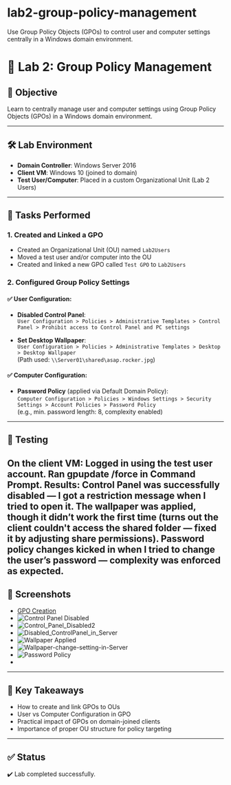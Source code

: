 # lab2-group-policy-management
Use Group Policy Objects (GPOs) to control user and computer settings centrally in a Windows domain environment.
# 🧪 Lab 2: Group Policy Management

## 🎯 Objective
Learn to centrally manage user and computer settings using Group Policy Objects (GPOs) in a Windows domain environment.

---

## 🛠️ Lab Environment
- **Domain Controller**: Windows Server 2016
- **Client VM**: Windows 10 (joined to domain)
- **Test User/Computer**: Placed in a custom Organizational Unit (Lab 2 Users)

---

## 🔧 Tasks Performed

### 1. Created and Linked a GPO
- Created an Organizational Unit (OU) named `Lab2Users`
- Moved a test user and/or computer into the OU
- Created and linked a new GPO called `Test GPO` to `Lab2Users`

### 2. Configured Group Policy Settings
#### ✅ User Configuration:
- **Disabled Control Panel**:  
  `User Configuration > Policies > Administrative Templates > Control Panel > Prohibit access to Control Panel and PC settings`

- **Set Desktop Wallpaper**:  
  `User Configuration > Policies > Administrative Templates > Desktop > Desktop Wallpaper`  
  (Path used: `\\Server01\shared\asap.rocker.jpg`)

#### ✅ Computer Configuration:
- **Password Policy** (applied via Default Domain Policy):  
  `Computer Configuration > Policies > Windows Settings > Security Settings > Account Policies > Password Policy`  
  (e.g., min. password length: 8, complexity enabled)

---

## 🧪 Testing

On the client VM:
Logged in using the test user account.
Ran gpupdate /force in Command Prompt.
Results:
Control Panel was successfully disabled — I got a restriction message when I tried to open it.
The wallpaper was applied, though it didn’t work the first time (turns out the client couldn't access the shared folder — fixed it by adjusting share permissions).
Password policy changes kicked in when I tried to change the user’s password — complexity was enforced as expected.
---

## 📸 Screenshots

- [GPO Creation](screenshots1/newOrganisationalUnit.png)
- ![Control Panel Disabled](screenshots1/ControlPanelDisabled.png)
- ![Control_Panel_Disabled2](screenshots1/ControlPanelDisabled2.png)
- ![Disabled_ControlPanel_in_Server](screenshots1/implyingDisableControlPanel.png)
- ![Wallpaper Applied](screenshots1/WallpaperChanged.png)
- ![Wallpaper-change-setting-in-Server](screenshots1/Wallpaper-change-setting-in-server.png)
- ![Password Policy](screenshots1/PasswordPolicyEnforced.png)
- 

---

## 📘 Key Takeaways

- How to create and link GPOs to OUs
- User vs Computer Configuration in GPO
- Practical impact of GPOs on domain-joined clients
- Importance of proper OU structure for policy targeting

---

## ✅ Status
✔️ Lab completed successfully.
